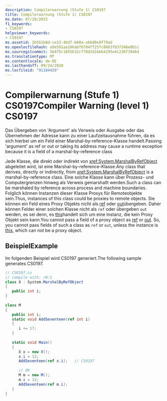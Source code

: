 ```yaml
---
description: Compilerwarnung (Stufe 1) CS0197
title: Compilerwarnung (Stufe 1) CS0197
ms.date: 07/20/2015
f1_keywords:
- CS0197
helpviewer_keywords:
- CS0197
ms.assetid: 2b5b1b8d-ce13-4bd7-b80a-abb80e9f79ad
ms.openlocfilehash: a9e591aa106abf6704ff25fc8683f037346e8b1c
ms.sourcegitcommit: 5b475c1855b32cf78d2d1bbb4295e4c236f39464
ms.translationtype: MT
ms.contentlocale: de-DE
ms.lasthandoff: 09/24/2020
ms.locfileid: "91184429"
---
```

# <a name="compiler-warning-level-1-cs0197"></a><span data-ttu-id="e89e2-103">Compilerwarnung (Stufe 1) CS0197</span><span class="sxs-lookup"><span data-stu-id="e89e2-103">Compiler Warning (level 1) CS0197</span></span>

<span data-ttu-id="e89e2-104">Das Übergeben von 'Argument' als Verweis oder Ausgabe oder das Übernehmen der Adresse kann zu einer Laufzeitausnahme führen, da es sich hierbei um ein Feld einer Marshal-by-reference-Klasse handelt.</span><span class="sxs-lookup"><span data-stu-id="e89e2-104">Passing 'argument' as ref or out or taking its address may cause a runtime exception because it is a field of a marshal-by-reference class</span></span>  
  
 <span data-ttu-id="e89e2-105">Jede Klasse, die direkt oder indirekt von <xref:System.MarshalByRefObject> abgeleitet wird, ist eine Marshal-by-reference-Klasse.</span><span class="sxs-lookup"><span data-stu-id="e89e2-105">Any class that derives, directly or indirectly, from <xref:System.MarshalByRefObject> is a marshal-by-reference class.</span></span> <span data-ttu-id="e89e2-106">Eine solche Klasse kann über Prozess- und Computergrenzen hinweg als Verweis gemarshallt werden.</span><span class="sxs-lookup"><span data-stu-id="e89e2-106">Such a class can be marshaled by reference across process and machine boundaries.</span></span> <span data-ttu-id="e89e2-107">Folglich können Instanzen dieser Klasse Proxys für Remoteobjekte sein.</span><span class="sxs-lookup"><span data-stu-id="e89e2-107">Thus, instances of this class could be proxies to remote objects.</span></span> <span data-ttu-id="e89e2-108">Sie können ein Feld eines Proxy Objekts nicht als [ref](../language-reference/keywords/ref.md) oder [out](../language-reference/keywords/out-parameter-modifier.md)übergeben. Daher können Felder einer solchen Klasse nicht als `ref` oder übergeben `out` werden, es sei denn, es [this](../language-reference/keywords/this.md)handelt sich um eine Instanz, die kein Proxy Objekt sein kann.</span><span class="sxs-lookup"><span data-stu-id="e89e2-108">You cannot pass a field of a proxy object as [ref](../language-reference/keywords/ref.md) or [out](../language-reference/keywords/out-parameter-modifier.md). So, you cannot pass fields of such a class as `ref` or `out`, unless the instance is [this](../language-reference/keywords/this.md), which can not be a proxy object.</span></span>  
  
## <a name="example"></a><span data-ttu-id="e89e2-109">Beispiel</span><span class="sxs-lookup"><span data-stu-id="e89e2-109">Example</span></span>  

 <span data-ttu-id="e89e2-110">Im folgenden Beispiel wird CS0197 generiert.</span><span class="sxs-lookup"><span data-stu-id="e89e2-110">The following sample generates CS0197.</span></span>  
  
```csharp  
// CS0197.cs  
// compile with: /W:1  
class X : System.MarshalByRefObject  
{  
   public int i;  
}  
  
class M  
{  
   public int i;  
   static void AddSeventeen(ref int i)  
   {  
      i += 17;  
   }  
  
   static void Main()  
   {  
      X x = new X();  
      x.i = 12;  
      AddSeventeen(ref x.i);   // CS0197  
  
      // OK  
      M m = new M();  
      m.i = 12;  
      AddSeventeen(ref m.i);  
   }  
}  
```
